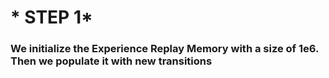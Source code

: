 # * STEP 1* 
### We initialize the Experience Replay Memory with a size of 1e6. Then we populate it with new transitions
